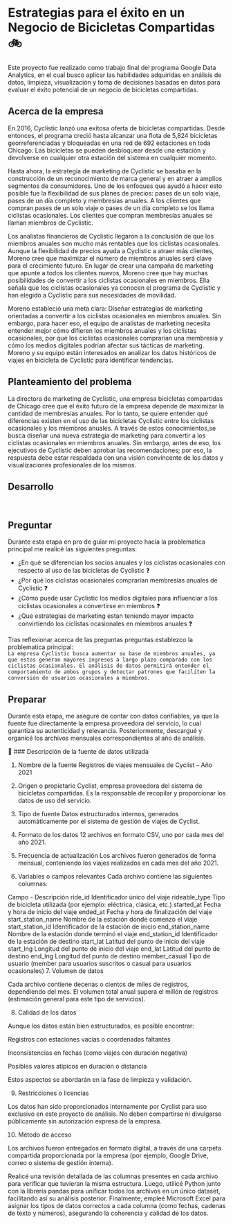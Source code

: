 # Estrategias para el éxito en un Negocio de Bicicletas Compartidas :bike:
Este proyecto fue realizado como trabajo final del programa Google Data Analytics, en el cual busco aplicar las habilidades adquiridas en análisis de datos, limpieza, visualización y toma de decisiones basadas en datos para evaluar el éxito potencial de un negocio de bicicletas compartidas.


## Acerca de la empresa
En 2016, Cyclistic lanzó una exitosa oferta de bicicletas compartidas. Desde entonces, el programa creció hasta alcanzar una flota de 5,824 bicicletas georreferenciadas y bloqueadas en una red de 692 estaciones en toda Chicago. Las bicicletas se pueden desbloquear desde una estación y devolverse en cualquier otra estación del sistema en cualquier momento.

Hasta ahora, la estrategia de marketing de Cyclistic se basaba en la construcción de un reconocimiento de marca general y en atraer a amplios segmentos de consumidores. Uno de los enfoques que ayudó a hacer esto posible fue la flexibilidad de sus planes de precios: pases de un solo viaje, pases de un día completo y membresías anuales. A los clientes que compran pases de un solo viaje o pases de un día completo se los llama ciclistas ocasionales. Los clientes que compran membresías anuales se llaman miembros de Cyclistic.

Los analistas financieros de Cyclistic llegaron a la conclusión de que los miembros anuales son mucho más rentables que los ciclistas ocasionales. Aunque la flexibilidad de precios ayuda a Cyclistic a atraer más clientes, Moreno cree que maximizar el número de miembros anuales será clave para el crecimiento futuro. En lugar de crear una campaña de marketing que apunte a todos los clientes nuevos, Moreno cree que hay muchas posibilidades de convertir a los ciclistas ocasionales en miembros. Ella señala que los ciclistas ocasionales ya conocen el programa de Cyclistic y han elegido a Cyclistic para sus necesidades de movilidad.

Moreno estableció una meta clara: Diseñar estrategias de marketing orientadas a convertir a los ciclistas ocasionales en miembros anuales. Sin embargo, para hacer eso, el equipo de analistas de marketing necesita entender mejor cómo difieren los miembros anuales y los ciclistas ocasionales, por qué los ciclistas ocasionales comprarían una membresía y cómo los medios digitales podrían afectar sus tácticas de marketing. Moreno y su equipo están interesados en analizar los datos históricos de viajes en bicicleta de Cyclistic para identificar tendencias.


## Planteamiento del problema
La directora de marketing de Cyclistic, una empresa bicicletas compartidas de Chicago cree que el éxito futuro de la empresa depende de maximizar la cantidad de membresías anuales. Por lo tanto, se quiere entender qué diferencias existen en el uso de las bicicletas Cyclistic entre los ciclistas ocasionales y los miembros anuales. A través de estos conocimientos,se busca diseñar una nueva estrategia de marketing para convertir a los ciclistas ocasionales en miembros anuales. Sin embargo, antes de eso, los ejecutivos de Cyclistic deben aprobar las recomendaciones; por eso, la respuesta debe estar respaldada con una visión convincente de los datos y visualizaciones profesionales de los mismos.

## Desarrollo
<br>

## Preguntar
Durante esta etapa en pro de guiar mi proyecto hacia la problematica principal me realicé las siguientes preguntas: 
- ¿En qué se diferencian los socios anuales y los ciclistas ocasionales con respecto al uso de las bicicletas de Cyclistic :question: 
- ¿Por qué los ciclistas ocasionales comprarían membresías anuales de Cyclistic :question:  
- ¿Cómo puede usar Cyclistic los medios digitales para influenciar a los ciclistas ocasionales a convertirse en miembros :question:  
- ¿Que estrategias de marketing estan teniendo mayor impacto convirtiendo los ciclistas ocasionales en miembros anuales :question:

Tras reflexionar acerca de las preguntas preguntas establezco la problematica principal:  
`La empresa Cyclistic busca aumentar su base de miembros anuales, ya que estos generan mayores ingresos a largo plazo comparado con los ciclistas ocasionales. El análisis de datos permitirá entender el comportamiento de ambos grupos y detectar patrones que faciliten la conversión de usuarios ocasionales a miembros.`
 

## Preparar
Durante esta etapa, me aseguré de contar con datos confiables, ya que la fuente fue directamente la empresa proveedora del servicio, lo cual garantiza su autenticidad y relevancia. Posteriormente, descargué y organicé los archivos mensuales correspondientes al año de análisis.

📄 ### Descripción de la fuente de datos utilizada
1. Nombre de la fuente
Registros de viajes mensuales de Cyclist – Año 2021

2. Origen o propietario
Cyclist, empresa proveedora del sistema de bicicletas compartidas. Es la responsable de recopilar y proporcionar los datos de uso del servicio.

3. Tipo de fuente
Datos estructurados internos, generados automáticamente por el sistema de gestión de viajes de Cyclist.

4. Formato de los datos
12 archivos en formato CSV, uno por cada mes del año 2021.

5. Frecuencia de actualización
Los archivos fueron generados de forma mensual, conteniendo los viajes realizados en cada mes del año 2021.

6. Variables o campos relevantes
Cada archivo contiene las siguientes columnas:

Campo	- Descripción
ride_id	        Identificador único del viaje
rideable_type	  Tipo de bicicleta utilizada (por ejemplo: eléctrica, clásica, etc.)
started_at	     Fecha y hora de inicio del viaje
ended_at	       Fecha y hora de finalización del viaje
start_station_name	Nombre de la estación donde comenzó el viaje
start_station_id	Identificador de la estación de inicio
end_station_name	Nombre de la estación donde terminó el viaje
end_station_id	Identificador de la estación de destino
start_lat	Latitud del punto de inicio del viaje
start_lng	Longitud del punto de inicio del viaje
end_lat	Latitud del punto de destino
end_lng	Longitud del punto de destino
member_casual	Tipo de usuario (member para usuarios suscritos o casual para usuarios ocasionales)
7. Volumen de datos

Cada archivo contiene decenas o cientos de miles de registros, dependiendo del mes. El volumen total anual supera el millón de registros (estimación general para este tipo de servicios).

8. Calidad de los datos

Aunque los datos están bien estructurados, es posible encontrar:

Registros con estaciones vacías o coordenadas faltantes

Inconsistencias en fechas (como viajes con duración negativa)

Posibles valores atípicos en duración o distancia

Estos aspectos se abordarán en la fase de limpieza y validación.

9. Restricciones o licencias

Los datos han sido proporcionados internamente por Cyclist para uso exclusivo en este proyecto de análisis.
No deben compartirse ni divulgarse públicamente sin autorización expresa de la empresa.

10. Método de acceso

Los archivos fueron entregados en formato digital, a través de una carpeta compartida proporcionada por la empresa (por ejemplo, Google Drive, correo o sistema de gestión interna).

Realicé una revisión detallada de las columnas presentes en cada archivo para verificar que tuvieran la misma estructura. Luego, utilicé Python junto con la librería pandas para unificar todos los archivos en un único dataset, facilitando así su análisis posterior. Finalmente, empleé Microsoft Excel para asignar los tipos de datos correctos a cada columna (como fechas, cadenas de texto y números), asegurando la coherencia y calidad de los datos.
